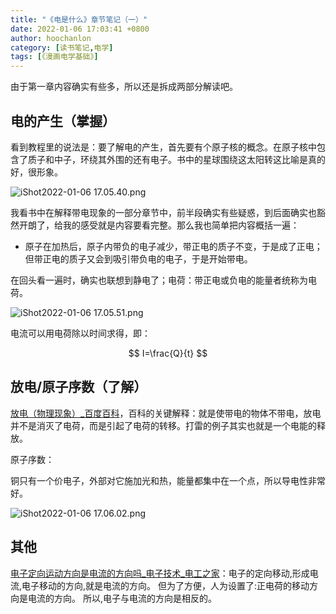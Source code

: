 ```yaml
---
title: "《电是什么》章节笔记（一）"
date: 2022-01-06 17:03:41 +0800
author: hoochanlon
category: [读书笔记,电学]
tags: [《漫画电学基础》]
---
```


由于第一章内容确实有些多，所以还是拆成两部分解读吧。 <!-- more -->

## 电的产生（掌握）

看到教程里的说法是：要了解电的产生，首先要有个原子核的概念。在原子核中包含了质子和中子，环绕其外围的还有电子。书中的星球围绕这太阳转这比喻是真的好，很形象。

![iShot2022-01-06 17.05.40.png](https://s2.loli.net/2022/01/06/CZ8BYNlxriU3WM5.png)

我看书中在解释带电现象的一部分章节中，前半段确实有些疑惑，到后面确实也豁然开朗了，给我的感受就是内容要看完整。那么我也简单把内容概括一遍：

* 原子在加热后，原子内带负的电子减少，带正电的质子不变，于是成了正电；但带正电的质子又会到吸引带负电的电子，于是开始带电。

在回头看一遍时，确实也联想到静电了；电荷：带正电或负电的能量者统称为电荷。



![iShot2022-01-06 17.05.51.png](https://s2.loli.net/2022/01/06/uswLzijcAf8pyHO.png)

电流可以用电荷除以时间求得，即：

$$
I=\frac{Q}{t}
$$

## 放电/原子序数（了解）

[放电（物理现象）_百度百科](https://baike.baidu.com/item/%E6%94%BE%E7%94%B5/7398684?fr=aladdin)，百科的关键解释：就是使带电的物体不带电，放电并不是消灭了电荷，而是引起了电荷的转移。打雷的例子其实也就是一个电能的释放。

原子序数：

铜只有一个价电子，外部对它施加光和热，能量都集中在一个点，所以导电性非常好。

![iShot2022-01-06 17.06.02.png](https://s2.loli.net/2022/01/06/IJtXuxY9m3qbg6H.png)

## 其他
[电子定向运动方向是电流的方向吗_电子技术_电工之家](https://www.dgzj.com/dianzi/86261.html)：电子的定向移动,形成电流,电子移动的方向,就是电流的方向。 但为了方便，人为设置了:正电荷的移动方向是电流的方向。 所以,电子与电流的方向是相反的。

